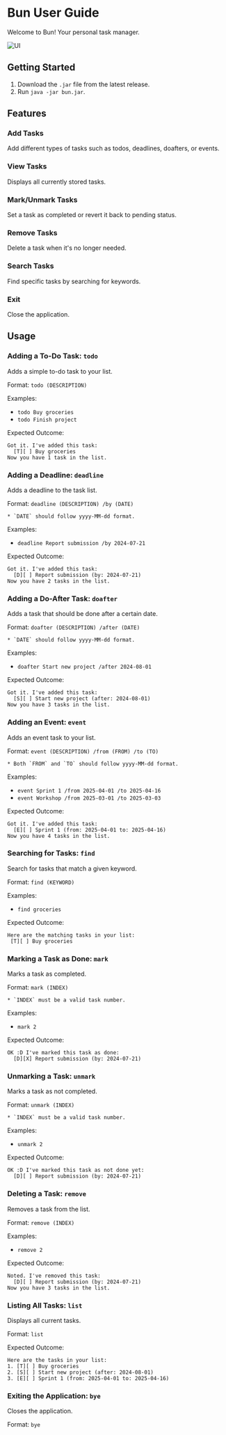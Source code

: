 # Bun User Guide

Welcome to Bun! Your personal task manager.

![UI](Ui.png)

## Getting Started

1. Download the `.jar` file from the latest release.
2. Run `java -jar bun.jar`.

## Features

### Add Tasks
Add different types of tasks such as todos, deadlines, doafters, or events.

### View Tasks
Displays all currently stored tasks.

### Mark/Unmark Tasks
Set a task as completed or revert it back to pending status.

### Remove Tasks
Delete a task when it's no longer needed.

### Search Tasks
Find specific tasks by searching for keywords.

### Exit
Close the application.

## Usage

### Adding a To-Do Task: `todo`

Adds a simple to-do task to your list.

Format: `todo (DESCRIPTION)`

Examples:
* `todo Buy groceries`
* `todo Finish project`

Expected Outcome:

```
Got it. I've added this task:
  [T][ ] Buy groceries
Now you have 1 task in the list.
```

### Adding a Deadline: `deadline`

Adds a deadline to the task list.

Format: `deadline (DESCRIPTION) /by (DATE)`

```
* `DATE` should follow yyyy-MM-dd format.
```

Examples:
* `deadline Report submission /by 2024-07-21`

Expected Outcome:

```
Got it. I've added this task:
  [D][ ] Report submission (by: 2024-07-21)
Now you have 2 tasks in the list.
```

### Adding a Do-After Task: `doafter`

Adds a task that should be done after a certain date.

Format: `doafter (DESCRIPTION) /after (DATE)`

```
* `DATE` should follow yyyy-MM-dd format.
```

Examples:
* `doafter Start new project /after 2024-08-01`

Expected Outcome:

```
Got it. I've added this task:
  [S][ ] Start new project (after: 2024-08-01)
Now you have 3 tasks in the list.
```

### Adding an Event: `event`

Adds an event task to your list.

Format: `event (DESCRIPTION) /from (FROM) /to (TO)`

```
* Both `FROM` and `TO` should follow yyyy-MM-dd format.
```

Examples:
* `event Sprint 1 /from 2025-04-01 /to 2025-04-16`
* `event Workshop /from 2025-03-01 /to 2025-03-03`

Expected Outcome:

```
Got it. I've added this task:
  [E][ ] Sprint 1 (from: 2025-04-01 to: 2025-04-16)
Now you have 4 tasks in the list.
```

### Searching for Tasks: `find`

Search for tasks that match a given keyword.

Format: `find (KEYWORD)`

Examples:
* `find groceries`

Expected Outcome:

```
Here are the matching tasks in your list:
 [T][ ] Buy groceries
```

### Marking a Task as Done: `mark`

Marks a task as completed.

Format: `mark (INDEX)`

```
* `INDEX` must be a valid task number.
```

Examples:
* `mark 2`

Expected Outcome:

```
OK :D I've marked this task as done:
  [D][X] Report submission (by: 2024-07-21)
```

### Unmarking a Task: `unmark`

Marks a task as not completed.

Format: `unmark (INDEX)`

```
* `INDEX` must be a valid task number.
```

Examples:
* `unmark 2`

Expected Outcome:

```
OK :D I've marked this task as not done yet:
  [D][ ] Report submission (by: 2024-07-21)
```

### Deleting a Task: `remove`

Removes a task from the list.

Format: `remove (INDEX)`

Examples:
* `remove 2`

Expected Outcome:

```
Noted. I've removed this task:
  [D][ ] Report submission (by: 2024-07-21)
Now you have 3 tasks in the list.
```

### Listing All Tasks: `list`

Displays all current tasks.

Format: `list`

Expected Outcome:

```
Here are the tasks in your list:
1. [T][ ] Buy groceries
2. [S][ ] Start new project (after: 2024-08-01)
3. [E][ ] Sprint 1 (from: 2025-04-01 to: 2025-04-16)
```



### Exiting the Application: `bye`

Closes the application.

Format: `bye`


